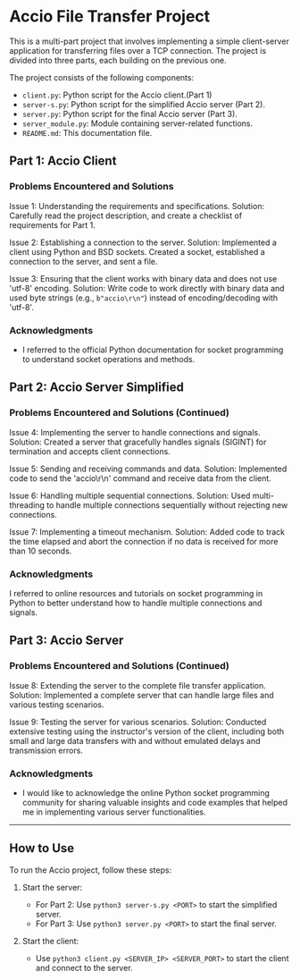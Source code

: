 # Accio File Transfer Project

This is a multi-part project that involves implementing a simple client-server application for transferring files over a TCP connection. The project is divided into three parts, each building on the previous one.

The project consists of the following components:

- `client.py`: Python script for the Accio client.(Part 1)
- `server-s.py`: Python script for the simplified Accio server (Part 2).
- `server.py`: Python script for the final Accio server (Part 3).
- `server_module.py`: Module containing server-related functions.
- `README.md`: This documentation file.

## Part 1: Accio Client

### Problems Encountered and Solutions

Issue 1: Understanding the requirements and specifications.
Solution: Carefully read the project description, and create a checklist of requirements for Part 1.

Issue 2: Establishing a connection to the server.
Solution: Implemented a client using Python and BSD sockets. Created a socket, established a connection to the server, and sent a file.

Issue 3: Ensuring that the client works with binary data and does not use 'utf-8' encoding.
 Solution: Write code to work directly with binary data and used byte strings (e.g., `b"accio\r\n"`) instead of encoding/decoding with 'utf-8'.

### Acknowledgments

- I referred to the official Python documentation for socket programming to understand socket operations and methods.

## Part 2: Accio Server Simplified

### Problems Encountered and Solutions (Continued)

Issue 4: Implementing the server to handle connections and signals.
 Solution: Created a server that gracefully handles signals (SIGINT) for termination and accepts client connections.

Issue 5: Sending and receiving commands and data.
 Solution: Implemented code to send the 'accio\r\n' command and receive data from the client.

Issue 6: Handling multiple sequential connections.
Solution: Used multi-threading to handle multiple connections sequentially without rejecting new connections.

Issue 7: Implementing a timeout mechanism.
Solution: Added code to track the time elapsed and abort the connection if no data is received for more than 10 seconds.

### Acknowledgments

I referred to online resources and tutorials on socket programming in Python to better understand how to handle multiple connections and signals.

## Part 3: Accio Server

### Problems Encountered and Solutions (Continued)

Issue 8: Extending the server to the complete file transfer application.
Solution: Implemented a complete server that can handle large files and various testing scenarios.

Issue 9: Testing the server for various scenarios.
Solution: Conducted extensive testing using the instructor's version of the client, including both small and large data transfers with and without emulated delays and transmission errors.

### Acknowledgments

- I would like to acknowledge the online Python socket programming community for sharing valuable insights and code examples that helped me in implementing various server functionalities.

---

## How to Use

To run the Accio project, follow these steps:

1. Start the server:
   - For Part 2: Use `python3 server-s.py <PORT>` to start the simplified server.
   - For Part 3: Use `python3 server.py <PORT>` to start the final server.

2. Start the client:
   - Use `python3 client.py <SERVER_IP> <SERVER_PORT>` to start the client and connect to the server.
